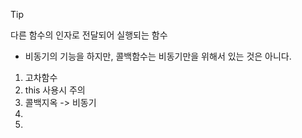 > [!tip]
> 다른 함수의 인자로 전달되어 실행되는 함수

- 비동기의 기능을 하지만, 콜백함수는 비동기만을 위해서 있는 것은 아니다.

1. 고차함수
1. this 사용시 주의
2. 콜백지옥 -> 비동기
3. 
4. 